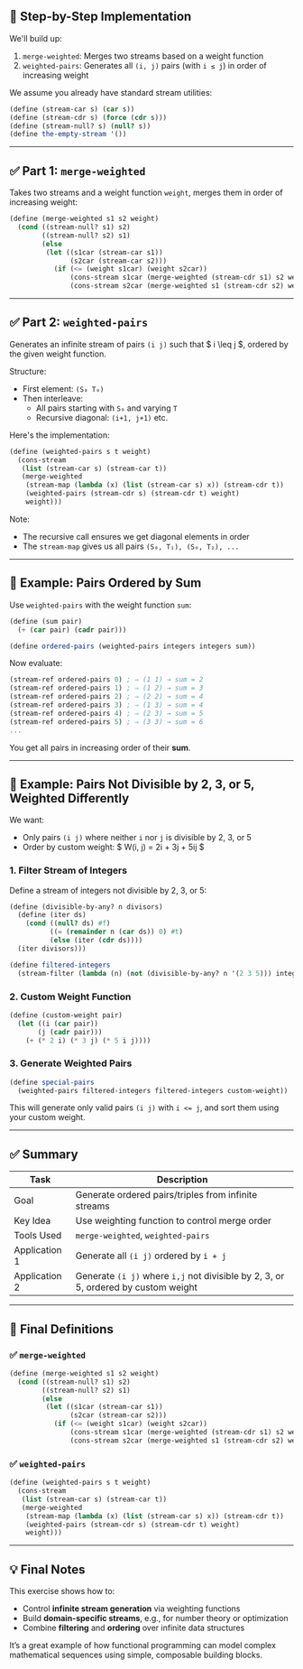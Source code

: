 ## 🔧 Step-by-Step Implementation

We'll build up:

1. `merge-weighted`: Merges two streams based on a weight function
2. `weighted-pairs`: Generates all `(i, j)` pairs (with `i ≤ j`) in order of increasing weight

We assume you already have standard stream utilities:

```scheme
(define (stream-car s) (car s))
(define (stream-cdr s) (force (cdr s)))
(define (stream-null? s) (null? s))
(define the-empty-stream '())
```

---

## ✅ Part 1: `merge-weighted`

Takes two streams and a weight function `weight`, merges them in order of increasing weight:

```scheme
(define (merge-weighted s1 s2 weight)
  (cond ((stream-null? s1) s2)
        ((stream-null? s2) s1)
        (else
         (let ((s1car (stream-car s1))
               (s2car (stream-car s2)))
           (if (<= (weight s1car) (weight s2car))
               (cons-stream s1car (merge-weighted (stream-cdr s1) s2 weight))
               (cons-stream s2car (merge-weighted s1 (stream-cdr s2) weight)))))))
```

---

## ✅ Part 2: `weighted-pairs`

Generates an infinite stream of pairs `(i j)` such that $ i \leq j $, ordered by the given weight function.

Structure:
- First element: `(S₀ T₀)`
- Then interleave:
  - All pairs starting with `S₀` and varying `T`
  - Recursive diagonal: `(i+1, j+1)` etc.

Here's the implementation:

```scheme
(define (weighted-pairs s t weight)
  (cons-stream
   (list (stream-car s) (stream-car t))
   (merge-weighted
    (stream-map (lambda (x) (list (stream-car s) x)) (stream-cdr t))
    (weighted-pairs (stream-cdr s) (stream-cdr t) weight)
    weight)))
```

Note:
- The recursive call ensures we get diagonal elements in order
- The `stream-map` gives us all pairs `(S₀, T₁), (S₀, T₂), ...`

---

## 📌 Example: Pairs Ordered by Sum

Use `weighted-pairs` with the weight function `sum`:

```scheme
(define (sum pair)
  (+ (car pair) (cadr pair)))

(define ordered-pairs (weighted-pairs integers integers sum))
```

Now evaluate:

```scheme
(stream-ref ordered-pairs 0) ; ⇒ (1 1) → sum = 2
(stream-ref ordered-pairs 1) ; ⇒ (1 2) → sum = 3
(stream-ref ordered-pairs 2) ; ⇒ (2 2) → sum = 4
(stream-ref ordered-pairs 3) ; ⇒ (1 3) → sum = 4
(stream-ref ordered-pairs 4) ; ⇒ (2 3) → sum = 5
(stream-ref ordered-pairs 5) ; ⇒ (3 3) → sum = 6
...
```

You get all pairs in increasing order of their **sum**.

---

## 📌 Example: Pairs Not Divisible by 2, 3, or 5, Weighted Differently

We want:
- Only pairs `(i j)` where neither `i` nor `j` is divisible by 2, 3, or 5
- Order by custom weight:
  $ W(i, j) = 2i + 3j + 5ij $

### 1. **Filter Stream of Integers**

Define a stream of integers not divisible by 2, 3, or 5:

```scheme
(define (divisible-by-any? n divisors)
  (define (iter ds)
    (cond ((null? ds) #f)
          ((= (remainder n (car ds)) 0) #t)
          (else (iter (cdr ds))))
  (iter divisors)))

(define filtered-integers
  (stream-filter (lambda (n) (not (divisible-by-any? n '(2 3 5))) integers)))
```

### 2. **Custom Weight Function**

```scheme
(define (custom-weight pair)
  (let ((i (car pair))
       (j (cadr pair)))
    (+ (* 2 i) (* 3 j) (* 5 i j))))
```

### 3. **Generate Weighted Pairs**

```scheme
(define special-pairs
  (weighted-pairs filtered-integers filtered-integers custom-weight))
```

This will generate only valid pairs `(i j)` with `i <= j`, and sort them using your custom weight.

---

## ✅ Summary

| Task | Description |
|------|-------------|
| Goal | Generate ordered pairs/triples from infinite streams |
| Key Idea | Use weighting function to control merge order |
| Tools Used | `merge-weighted`, `weighted-pairs` |
| Application 1 | Generate all `(i j)` ordered by `i + j` |
| Application 2 | Generate `(i j)` where `i,j` not divisible by 2, 3, or 5, ordered by custom weight |

---

## 🧮 Final Definitions

### ✅ `merge-weighted`

```scheme
(define (merge-weighted s1 s2 weight)
  (cond ((stream-null? s1) s2)
        ((stream-null? s2) s1)
        (else
         (let ((s1car (stream-car s1))
               (s2car (stream-car s2)))
           (if (<= (weight s1car) (weight s2car))
               (cons-stream s1car (merge-weighted (stream-cdr s1) s2 weight))
               (cons-stream s2car (merge-weighted s1 (stream-cdr s2) weight)))))))
```

### ✅ `weighted-pairs`

```scheme
(define (weighted-pairs s t weight)
  (cons-stream
   (list (stream-car s) (stream-car t))
   (merge-weighted
    (stream-map (lambda (x) (list (stream-car s) x)) (stream-cdr t))
    (weighted-pairs (stream-cdr s) (stream-cdr t) weight)
    weight)))
```

---

## 💡 Final Notes

This exercise shows how to:
- Control **infinite stream generation** via weighting functions
- Build **domain-specific streams**, e.g., for number theory or optimization
- Combine **filtering** and **ordering** over infinite data structures

It’s a great example of how functional programming can model complex mathematical sequences using simple, composable building blocks.
